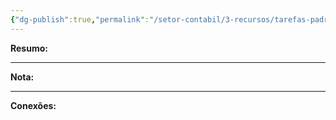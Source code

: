 ```yaml
---
{"dg-publish":true,"permalink":"/setor-contabil/3-recursos/tarefas-padrao/guia-irpj-csll-lucro-real-trimestral/","dgPassFrontmatter":true,"created":"2025-06-05T23:14:30.919-03:00","updated":"2025-06-05T23:20:51.299-03:00"}
---
```


**Resumo:** 


---

**Nota:**

---

**Conexões:**

